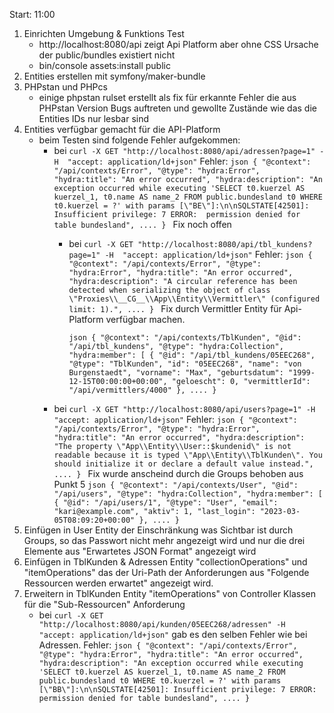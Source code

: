 Start: 11:00

1) Einrichten Umgebung & Funktions Test 
    - http://localhost:8080/api zeigt Api Platform aber ohne CSS Ursache der public/bundles existiert nicht
    - bin/console assets:install public 
2) Entities erstellen mit symfony/maker-bundle
3) PHPstan und PHPcs
   - einige phpstan rulset erstellt als fix für erkannte Fehler die aus PHPstan Version Bugs auftreten und gewollte
     Zustände wie das die Entities IDs nur lesbar sind
4) Entities verfügbar gemacht für die API-Platform
   - beim Testen sind folgende Fehler aufgekommen:
     - bei `curl -X GET "http://localhost:8080/api/adressen?page=1" -H  "accept: application/ld+json"`
       Fehler:
      ``json
       {
       "@context": "/api/contexts/Error",
       "@type": "hydra:Error",
       "hydra:title": "An error occurred",
       "hydra:description": "An exception occurred while executing 'SELECT t0.kuerzel AS kuerzel_1, t0.name AS name_2 FROM public.bundesland t0 WHERE t0.kuerzel = ?' with params [\"BE\"]:\n\nSQLSTATE[42501]: Insufficient privilege: 7 ERROR:  permission denied for table bundesland",
       ....
       }
      ``
       Fix noch offen
       - bei `curl -X GET "http://localhost:8080/api/tbl_kundens?page=1" -H  "accept: application/ld+json"`
         Fehler:
         ``json
         {
         "@context": "/api/contexts/Error",
         "@type": "hydra:Error",
         "hydra:title": "An error occurred",
         "hydra:description": "A circular reference has been detected when serializing the object of class \"Proxies\\__CG__\\App\\Entity\\Vermittler\" (configured limit: 1).",
         ....
         }
         ``
         Fix durch Vermittler Entity für Api-Platform verfügbar machen.

         ``json
         {
         "@context": "/api/contexts/TblKunden",
         "@id": "/api/tbl_kundens",
         "@type": "hydra:Collection",
         "hydra:member": [
             {
             "@id": "/api/tbl_kundens/05EEC268",
             "@type": "TblKunden",
             "id": "05EEC268",
             "name": "von Burgenstaedt",
             "vorname": "Max",
             "geburtsdatum": "1999-12-15T00:00:00+00:00",
             "geloescht": 0,
             "vermittlerId": "/api/vermittlers/4000"
             },
            ....
         }    
         ``
     - bei `curl -X GET "http://localhost:8080/api/users?page=1" -H  "accept: application/ld+json"`
       Fehler:
       ``json
       {
       "@context": "/api/contexts/Error",
       "@type": "hydra:Error",
       "hydra:title": "An error occurred",
       "hydra:description": "The property \"App\\Entity\\User::$kundenid\" is not readable because it is typed \"App\\Entity\\TblKunden\". You should initialize it or declare a default value instead.",
       ....
       }
       ``
      Fix wurde anscheind durch die Groups behoben aus Punkt 5
       ``json
       {
       "@context": "/api/contexts/User",
       "@id": "/api/users",
       "@type": "hydra:Collection",
       "hydra:member": [
       {
         "@id": "/api/users/1",
         "@type": "User",
         "email": "kari@example.com",
         "aktiv": 1,
         "last_login": "2023-03-05T08:09:20+00:00"
       },
       ....
       }    
       ``
5) Einfügen in User Entity der Einschränkung was Sichtbar ist durch Groups, so das Passwort nicht mehr angezeigt wird und nur die drei Elemente aus "Erwartetes JSON Format" angezeigt wird
6) Einfügen in TblKunden & Adressen Entity "collectionOperations" und "itemOperations" das der Uri-Path der Anforderungen aus "Folgende Ressourcen werden erwartet" angezeigt wird.
7) Erweitern in TblKunden Entity "itemOperations" von Controller Klassen für die "Sub-Ressourcen" Anforderung
    - bei `curl -X GET "http://localhost:8080/api/kunden/05EEC268/adressen" -H  "accept: application/ld+json"` gab es den selben Fehler wie bei Adressen.
      Fehler:
      ``json
      {
      "@context": "/api/contexts/Error",
      "@type": "hydra:Error",
      "hydra:title": "An error occurred",
      "hydra:description": "An exception occurred while executing 'SELECT t0.kuerzel AS kuerzel_1, t0.name AS name_2 FROM public.bundesland t0 WHERE t0.kuerzel = ?' with params [\"BB\"]:\n\nSQLSTATE[42501]: Insufficient privilege: 7 ERROR:  permission denied for table bundesland",
      ....
      }
      ``